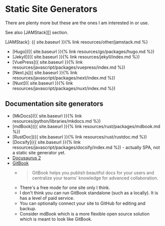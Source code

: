 # Static Site Generators

There are plenty more but these are the ones I am interested in or use.

See also [JAMStack][] section.

[JAMStack]: {{ site.baseurl }}{% link resources/other/jamstack.md %}

- [Hugo]({{ site.baseurl }}{% link resources/go/packages/hugo.md %})
- [Jekyll]({{ site.baseurl }}{% link resources/jekyll/index.md %})
- [VuePress]({ site.baseurl }}{% link resources/javascript/packages/vuepress/index.md %})
- [Next.js]({ site.baseurl }}{% link resources/javascript/packages/next/index.md %})
- [Nuxt]({ site.baseurl }}{% link resources/javascript/packages/nuxt/index.md %})


## Documentation site generators

- [MkDocs]({{ site.baseurl }}{% link resources/python/libraries/mkdocs.md %})
- [mdBook]({{ site.baseurl }}{% link resources/rust/packages/mdbook.md %})
- [RustDoc]({{ site.baseurl }}{% link resources/rust/rustdoc.md %})
- [Docsify]({{ site.baseurl }}{% link resources/javascript/packages/docsify/index.md %}) - actually SPA, not a static site generator yet.
- [Docusaurus 2](https://docusaurus.io/)
- [GitBook](https://www.gitbook.com/)
    - > GitBook helps you publish beautiful docs for your users and centralize your teams' knowledge for advanced collaboration. 
    - There's a free mode for one site only I think.
    - I don't think you can run GitBook standalone (such as a locally). It is has a level of paid service.
    - You can optionally connect your site to GitHub for editing and backup.
    - Consider mdBook which is a more flexible open source solution which is meant to look like GitBook.
